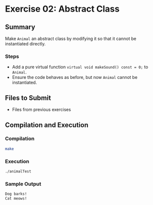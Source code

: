 # Exercise 02: Abstract Class

## Summary
Make `Animal` an abstract class by modifying it so that it cannot be instantiated directly.

### Steps
- Add a pure virtual function `virtual void makeSound() const = 0;` to `Animal`.
- Ensure the code behaves as before, but now `Animal` cannot be instantiated.

## Files to Submit
- Files from previous exercises

## Compilation and Execution

### Compilation
```bash
make
```

### Execution
```bash
./animalTest
```

### Sample Output
```bash
Dog barks!
Cat meows!
```
